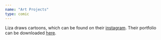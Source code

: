 ```yaml
---
name: "Art Projects"
type: comic
---
```

Liza draws cartoons, which can be found on their [instagram](https://www.instagram.com/_leeeza/).
Their portfolio can be downloaded [here](/assets/pdfs/Kravchenko_Portfolio.pdf). 
